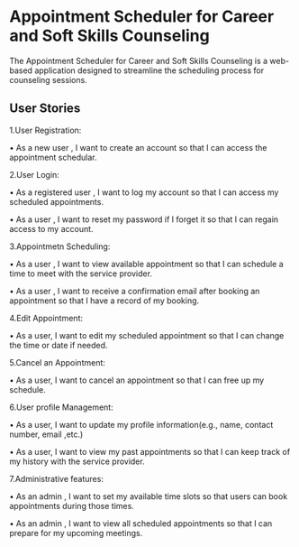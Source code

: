 
# Appointment Scheduler for Career and Soft Skills Counseling

The Appointment Scheduler for Career and Soft Skills Counseling is a web-based application designed to streamline the scheduling process for counseling sessions. 

## User Stories

1.User Registration:

•	As a new user , I want to create an account so that I can access the appointment schedular.

2.User Login:

•	As a registered user , I want to log my account so that I can access my scheduled appointments.

•	As a user , I want to reset my password if I forget it so that I can regain access to my account.

3.Appointmetn Scheduling:

•	As a user , I want to view available appointment so that I can schedule a time to meet with the service provider.

•	As a user , I want to receive a confirmation email after booking an appointment so that I have a record of my booking.

4.Edit Appointment:

•	As a user, I want to edit my scheduled appointment so that I can change the time or date if needed.

5.Cancel an Appointment:

•	As a user, I want to cancel an appointment so that I can free up my schedule.

6.User profile Management:

•	As a user, I want to update my profile information(e.g., name, contact number, email ,etc.)

•	As a user, I want to view my past appointments so that I can keep track of my history with the service provider.  

7.Administrative features:

•	As an admin , I want to set my available time slots so that users can book appointments during those times.

•	As an admin , I want to view all scheduled appointments so that I can prepare for my upcoming meetings.


